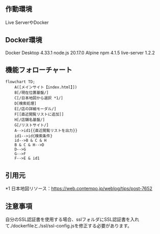 ## 作動環境
Live ServerやDocker

## Docker環境
Docker Desktop 4.33.1
node.js 20.17.0 Alpine
npm 4.1.5
live-server 1.2.2

## 機能フォローチャート
```mermaid
flowchart TD;
    A([メインサイト【index.html】])
    B[/現在位置基盤/]
    C[/日本地図から選択 *1/]
    D[検索処理]
    E[/店の詳細モーダル/]
    F[[直近閲覧リストに追加]]
    H[/店舗名基盤/]
    G[/リストサイト/]
    A-->id1{{直近閲覧リストを出力}}
    id1-->id{検索条件}
    id-->B & C & H
    B & C & H-->D
    D-->G
    G-->F
    F-->E & id1
```


## 引用元
*1 日本地図リソース：https://web.contempo.jp/weblog/tips/post-7652

## 注意事項
自分のSSL認証書を使用する場合、sslフォルダにSSL認証書を入れて./dockerfileと./ssl/ssl-config.jsを修正する必要があります。
